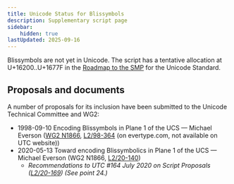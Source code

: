 ```yaml
---
title: Unicode Status for Blissymbols
description: Supplementary script page
sidebar:
    hidden: true
lastUpdated: 2025-09-16
---
```


Blissymbols are not yet in Unicode. The script has a tentative allocation at U+16200..U+1677F in the [Roadmap to the SMP](http://www.unicode.org/roadmaps/smp/) for the Unicode Standard.

## Proposals and documents

A number of proposals for its inclusion have been submitted to the Unicode Technical Committee and WG2:
- 1998-09-10 Encoding Blissymbols in Plane 1 of the UCS — Michael Everson ([WG2 N1866](https://www.unicode.org/wg2/docs/n1866.pdf), [L2/98-364](http://www.evertype.com/standards/iso10646/pdf/bliss.pdf) (on evertype.com, not available on UTC website))
- 2020-05-13 Toward encoding Blissymbolics in Plane 1 of the UCS — Michael Everson (WG2 N1866, [L2/20-140](http://www.unicode.org/cgi-bin/GetMatchingDocs.pl?L2/20-140))
  - _Recommendations to UTC #164 July 2020 on Script Proposals ([L2/20-169](https://www.unicode.org/L2/L2020/20169-script-adhoc-rept.pdf)) (See point 24.)_
